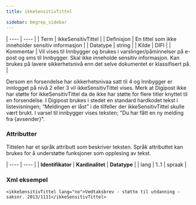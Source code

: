 ```yaml
---
title: ikkeSensitivTittel

sidebar: begrep_sidebar
---
```


| ---- | ---- |
| Term | ikkeSensitivTittel |
| Definisjon | En tittel som ikke inneholder sensitiv informasjon |
| Datatype | string |
| Kilde | DIFI |
| Kommentar | Vil vises til Innbygger og brukes i varslinger/påminnelser på e-post og sms til Innbygger. Skal ikke inneholde sensitiv informasjon. Kan brukes på lavere sikkerhetsnivå enn det selve dokumentet er klassifisert på. | 

Dersom en forsendelse har sikkerhetsnivaa satt til 4 og Innbygger er innlogget på nivå 2 eller 3 vil ikkeSensitivTittel vises.
Merk at Digipost ikke har støtte for ikkeSensitivTittel da de ikke har støtte for flere titler knyttet til en forsendelse. I Digipost brukes i stedet en standard hardkodet tekst i listevisningen; “Meldingen er låst” i de tilfeller der ikkeSensitivTittel skulle vært brukt. I varsel til innbygger vises teksten; "Du har fått en ny melding fra {avsender}".

### Attributter

Tittelen har et språk attributt som beskriver teksten. Språk attributtet kan brukes for å understøtte funksjoner som opplesing av tekst.

| ---- | ---- |
| **Identifikator** | **Kardinalitet** | **Datatype** |
| lang              | 1..1             | spraak       |


### Xml eksempel

```
<ikkeSensitivTittel lang="no">Vedtaksbrev - støtte til utdanning - saksnr. 2013/1111</ikkeSensitivTittel>
```
